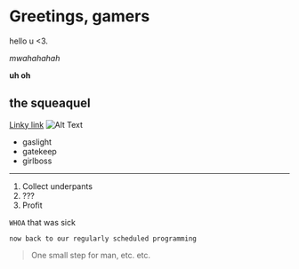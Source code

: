 # Greetings, gamers
hello u <3.    

*mwahahahah*   

**uh oh**   

## the squeaquel
[Linky link](https://www.livemint.com/news/world/queen-elizabeth-died-of-broken-heart-royal-expert-decodes-double-rainbow-11664166452068.html)
![Alt Text](https://c.tenor.com/Er8PJ8x8o3MAAAAC/crab-rave.gif)

- gaslight 
- gatekeep
- girlboss    


---
1. Collect underpants 
2. ???
3. Profit     

`WHOA` that was sick
```
now back to our regularly scheduled programming
```
> One small step for man, etc. etc. 

